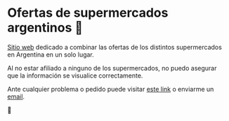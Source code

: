 # Ofertas de supermercados argentinos :gift:

[Sitio web](https://nicosantangelo.github.io/ofertas-supermercados/) dedicado a combinar las ofertas de los distintos supermercados en Argentina en un solo lugar.

Al no estar afiliado a ninguno de los supermercados, no puedo asegurar que la información se visualice correctamente.

Ante cualquier problema o pedido puede visitar [este link](https://github.com/NicoSantangelo/ofertas-supermercados/issues) o enviarme un [email](mailto:santangelonicolas@gmail.com).

:tada:
